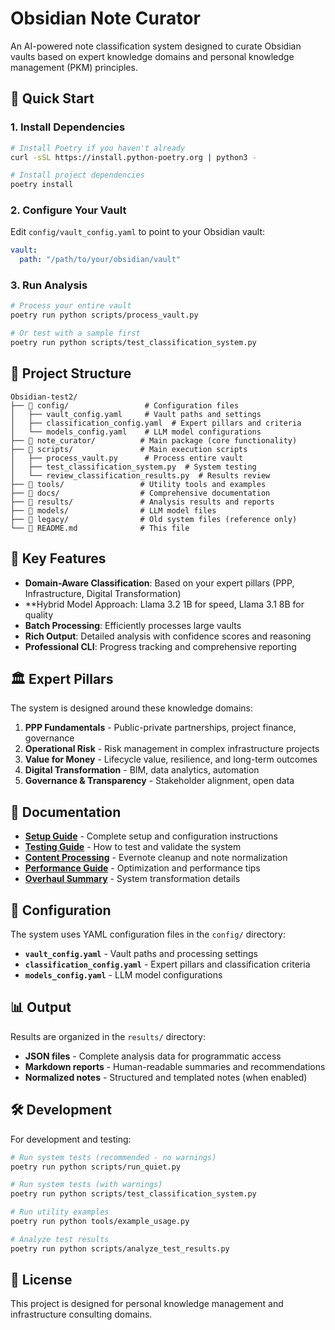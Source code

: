 # Obsidian Note Curator

An AI-powered note classification system designed to curate Obsidian vaults based on expert knowledge domains and personal knowledge management (PKM) principles.

## 🚀 Quick Start

### 1. Install Dependencies
```bash
# Install Poetry if you haven't already
curl -sSL https://install.python-poetry.org | python3 -

# Install project dependencies
poetry install
```

### 2. Configure Your Vault
Edit `config/vault_config.yaml` to point to your Obsidian vault:
```yaml
vault:
  path: "/path/to/your/obsidian/vault"
```

### 3. Run Analysis
```bash
# Process your entire vault
poetry run python scripts/process_vault.py

# Or test with a sample first
poetry run python scripts/test_classification_system.py
```

## 📁 Project Structure

```
Obsidian-test2/
├── 📂 config/                 # Configuration files
│   ├── vault_config.yaml     # Vault paths and settings
│   ├── classification_config.yaml  # Expert pillars and criteria
│   └── models_config.yaml    # LLM model configurations
├── 📂 note_curator/          # Main package (core functionality)
├── 📂 scripts/               # Main execution scripts
│   ├── process_vault.py      # Process entire vault
│   ├── test_classification_system.py  # System testing
│   └── review_classification_results.py  # Results review
├── 📂 tools/                 # Utility tools and examples
├── 📂 docs/                  # Comprehensive documentation
├── 📂 results/               # Analysis results and reports
├── 📂 models/                # LLM model files
├── 📂 legacy/                # Old system files (reference only)
└── 📄 README.md              # This file
```

## 🎯 Key Features

- **Domain-Aware Classification**: Based on your expert pillars (PPP, Infrastructure, Digital Transformation)
- **Hybrid Model Approach: Llama 3.2 1B for speed, Llama 3.1 8B for quality
- **Batch Processing**: Efficiently processes large vaults
- **Rich Output**: Detailed analysis with confidence scores and reasoning
- **Professional CLI**: Progress tracking and comprehensive reporting

## 🏛️ Expert Pillars

The system is designed around these knowledge domains:

1. **PPP Fundamentals** - Public-private partnerships, project finance, governance
2. **Operational Risk** - Risk management in complex infrastructure projects
3. **Value for Money** - Lifecycle value, resilience, and long-term outcomes
4. **Digital Transformation** - BIM, data analytics, automation
5. **Governance & Transparency** - Stakeholder alignment, open data

## 📖 Documentation

- **[Setup Guide](docs/SETUP.md)** - Complete setup and configuration instructions
- **[Testing Guide](docs/TESTING_GUIDE.md)** - How to test and validate the system
- **[Content Processing](docs/CONTENT_PROCESSING.md)** - Evernote cleanup and note normalization
- **[Performance Guide](docs/PERFORMANCE.md)** - Optimization and performance tips
- **[Overhaul Summary](docs/OVERHAUL_SUMMARY.md)** - System transformation details

## 🔧 Configuration

The system uses YAML configuration files in the `config/` directory:

- **`vault_config.yaml`** - Vault paths and processing settings
- **`classification_config.yaml`** - Expert pillars and classification criteria
- **`models_config.yaml`** - LLM model configurations

## 📊 Output

Results are organized in the `results/` directory:

- **JSON files** - Complete analysis data for programmatic access
- **Markdown reports** - Human-readable summaries and recommendations
- **Normalized notes** - Structured and templated notes (when enabled)

## 🛠️ Development

For development and testing:

```bash
# Run system tests (recommended - no warnings)
poetry run python scripts/run_quiet.py

# Run system tests (with warnings)
poetry run python scripts/test_classification_system.py

# Run utility examples
poetry run python tools/example_usage.py

# Analyze test results
poetry run python scripts/analyze_test_results.py
```

## 📝 License

This project is designed for personal knowledge management and infrastructure consulting domains. 